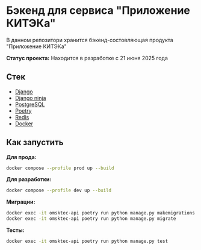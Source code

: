 # Бэкенд для сервиса "Приложение КИТЭКа"

В данном репозитори хранится бэкенд-состовляющая продукта "Приложение КИТЭКа"

**Статус проекта:** Находится в разработке с 21 июня 2025 года 

## Стек

- [Django](https://www.djangoproject.com/)
- [Django ninja](https://django-ninja.dev/)
- [PostgreSQL](https://www.postgresql.org/)
- [Poetry](https://python-poetry.org/)
- [Redis](https://redis.io/)
- [Docker](https://www.docker.com/)


## Как запустить

**Для прода:**
```bash
docker compose --profile prod up --build
```

**Для разработки:**
```bash
docker compose --profile dev up --build
```

**Миграции:**
```bash
docker exec -it omsktec-api poetry run python manage.py makemigrations
docker exec -it omsktec-api poetry run python manage.py migrate
```

**Тесты:**
```bash
docker exec -it omsktec-api poetry run python manage.py test
```